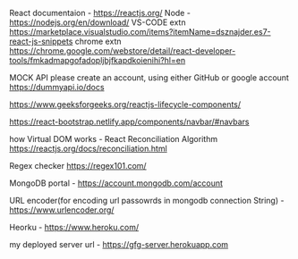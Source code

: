 React documentaion - https://reactjs.org/
Node - https://nodejs.org/en/download/
VS-CODE extn https://marketplace.visualstudio.com/items?itemName=dsznajder.es7-react-js-snippets
chrome extn https://chrome.google.com/webstore/detail/react-developer-tools/fmkadmapgofadopljbjfkapdkoienihi?hl=en


MOCK API
please create an account, using either GitHub or google account
https://dummyapi.io/docs


https://www.geeksforgeeks.org/reactjs-lifecycle-components/



https://react-bootstrap.netlify.app/components/navbar/#navbars

how Virtual DOM works - React Reconciliation Algorithm
https://reactjs.org/docs/reconciliation.html

Regex checker
https://regex101.com/

MongoDB portal - https://account.mongodb.com/account

URL encoder(for encoding url passowrds in mongodb connection String) - https://www.urlencoder.org/

Heorku - https://www.heroku.com/

my deployed server url - https://gfg-server.herokuapp.com
